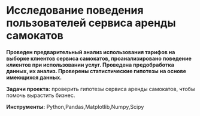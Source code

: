 # Исследование поведения пользователей сервиса аренды самокатов

  **Проведен предварительный анализ использования тарифов на выборке клиентов сервиса самокатов, проанализировано поведение клиентов при использовании услуг. Проведена предобработка данных, их анализ. Проверены статистические гипотезы на основе имеющихся данных.**

  **Задачи проекта:** проверить гипотезы сервиса аренды самокатов, чтобы помочь вырастить бизнес.

  **Инструменты:** Python,Pandas,Matplotlib,Numpy,Scipy
